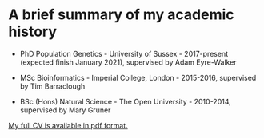 A brief summary of my academic history
======
* PhD Population Genetics - University of Sussex - 2017-present (expected finish January 2021), supervised by Adam Eyre-Walker

* MSc Bioinformatics - Imperial College, London - 2015-2016, supervised by Tim Barraclough

* BSc (Hons) Natural Science - The Open University - 2010-2014, supervised by Mary Gruner


<a href="https://vivaksoni.github.io/_pages/Vivak_Soni_CV.pdf" target="_blank">My full CV is available in pdf format.</a>

